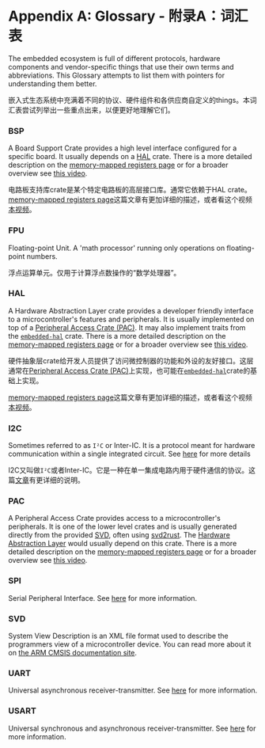 # Appendix A: Glossary - 附录A：词汇表

The embedded ecosystem is full of different protocols, hardware components and
vendor-specific things that use their own terms and abbreviations. This Glossary
attempts to list them with pointers for understanding them better.

嵌入式生态系统中充满着不同的协议、硬件组件和各供应商自定义的things。本词汇表尝试列举出一些重点出来，以便更好地理解它们。

### BSP

A Board Support Crate provides a high level interface configured for a specific
board. It usually depends on a [HAL](#hal) crate.
There is a more detailed description on the [memory-mapped registers page](../start/registers.md)
or for a broader overview see [this video](https://youtu.be/vLYit_HHPaY).

电路板支持库crate是某个特定电路板的高层接口库。通常它依赖于HAL crate。[memory-mapped registers page](../start/registers.md)这篇文章有更加详细的描述，或者看这个视频[本视频](https://youtu.be/vLYit_HHPaY)。

### FPU

Floating-point Unit. A 'math processor' running only operations on floating-point numbers.

浮点运算单元。仅用于计算浮点数操作的“数学处理器”。

### HAL

A Hardware Abstraction Layer crate provides a developer friendly interface to a microcontroller's
features and peripherals. It is usually implemented on top of a [Peripheral Access Crate (PAC)](#pac).
It may also implement traits from the [`embedded-hal`](https://crates.io/crates/embedded-hal) crate.
There is a more detailed description on the [memory-mapped registers page](../start/registers.md)
or for a broader overview see [this video](https://youtu.be/vLYit_HHPaY).

硬件抽象层crate给开发人员提供了访问微控制器的功能和外设的友好接口。这层通常在[Peripheral Access Crate (PAC)](#pac)上实现，也可能在[`embedded-hal`](https://crates.io/crates/embedded-hal)crate的基础上实现。

[memory-mapped registers page](../start/registers.md)这篇文章有更加详细的描述，或者看这个视频[本视频](https://youtu.be/vLYit_HHPaY)。

### I2C

Sometimes referred to as `I²C` or Inter-IC. It is a protocol meant for hardware communication
within a single integrated circuit. See [here][i2c] for more details

I2C又叫做`I²C`或者Inter-IC。它是一种在单一集成电路内用于硬件通信的协议。这篇[文章][i2c]有更详细的说明。

[i2c]: https://en.wikipedia.org/wiki/I2c

### PAC

A Peripheral Access Crate provides access to a microcontroller's peripherals. It is one of
the lower level crates and is usually generated directly from the provided [SVD](#svd), often
using [svd2rust](https://github.com/rust-embedded/svd2rust/). The [Hardware Abstraction Layer](#hal)
would usually depend on this crate.
There is a more detailed description on the [memory-mapped registers page](../start/registers.md)
or for a broader overview see [this video](https://youtu.be/vLYit_HHPaY).

### SPI

Serial Peripheral Interface. See [here][spi] for more information.

[spi]: https://en.wikipedia.org/wiki/Serial_peripheral_interface

### SVD

System View Description is an XML file format used to describe the programmers view of a
microcontroller device. You can read more about it on
[the ARM CMSIS documentation site](https://www.keil.com/pack/doc/CMSIS/SVD/html/index.html).

### UART

Universal asynchronous receiver-transmitter. See [here][uart] for more information.

[uart]: https://en.wikipedia.org/wiki/Universal_asynchronous_receiver-transmitter

### USART

Universal synchronous and asynchronous receiver-transmitter. See [here][usart] for more information.

[usart]: https://en.wikipedia.org/wiki/Universal_synchronous_and_asynchronous_receiver-transmitter
